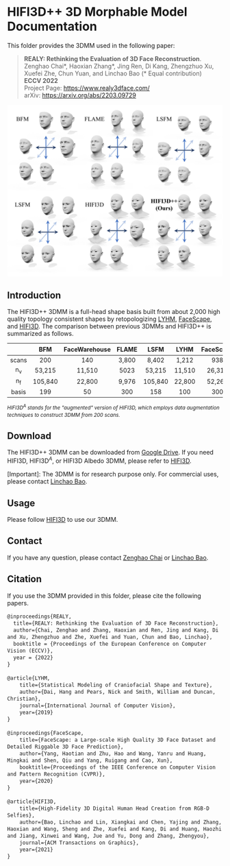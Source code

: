 # HIFI3D++ 3D Morphable Model Documentation



This folder provides the 3DMM used in the following paper:

> **REALY: Rethinking the Evaluation of 3D Face Reconstruction**.\
> Zenghao Chai*, Haoxian Zhang*, Jing Ren, Di Kang, Zhengzhuo Xu, Xuefei Zhe, Chun Yuan, and Linchao Bao (* Equal contribution) \
> **ECCV 2022** \
> Project Page: https://www.realy3dface.com/ \
> arXiv: https://arxiv.org/abs/2203.09729


<p align="center"> 
<img src="../img/3DMM.jpg">
</p>

## Introduction
The HIFI3D++ 3DMM is a full-head shape basis built from about 2,000 high quality topology consistent shapes by retopologizing [LYHM](https://www-users.cs.york.ac.uk/~nep/research/LYHM/), [FaceScape](https://facescape.nju.edu.cn/), and [HIFI3D](https://tencent-ailab.github.io/hifi3dface_projpage/). The comparison between previous 3DMMs and HIFI3D++ is summarized as follows.

|         |  BFM | FaceWarehouse | FLAME |  LSFM  |  LYHM | FaceScape | HIFI3D | HIFI3D<sup>A</sup> | HIFI3D++ |
|:-------:|:------:|:-------------:|:-----:|:------:|:-----:|:---------:|:------:|:--------:|:--------:|
| scans |   200  |      140      |  3,800 |  8,402  |  1,212 |    938    |   200  |    200   |   1,957   |
|   n<sub>v</sub>   |  53,215 |     11,510     |  5023 |  53,215 | 11,510 |   26,317   |  20,481 |   20,481  |   20,481  |
|   n<sub>f</sub>   | 105,840 |     22,800     |  9,976 | 105,840 | 22,800 |   52,261   |  40,832 |   40,832  |   40,832  |
| basis |   199  |       50      |  300  |   158  |  100  |    300    |   200  |    500   |    526   |

<i><small>HIFI3D<sup>A</sup> stands for the "augmented" version of HIFI3D, which employs data augmentation techniques to construct 3DMM from 200 scans.</small></i>

## Download

The HIFI3D++ 3DMM can be downloaded from [Google Drive](https://drive.google.com/file/d/1MBdk5fsUN1paSOszZYXfwTMehq51Z2kY/view?usp=sharing). If you need HIFI3D, HIFI3D$^A$, or HIFI3D Albedo 3DMM, please refer to [HIFI3D](https://github.com/tencent-ailab/hifi3dface/tree/main/3DMM).

[Important]: The 3DMM is for research purpose only. For commercial uses, please contact [Linchao Bao](https://linchaobao.github.io/).




## Usage
Please follow [HIFI3D](https://github.com/tencent-ailab/hifi3dface) to use our 3DMM. 



## Contact

If you have any question, please contact [Zenghao Chai](https://zenghaochai.com/) or [Linchao Bao](https://linchaobao.github.io/).



## Citation



If you use the 3DMM provided in this folder, please cite the following papers.

```
@inproceedings{REALY,
  title={REALY: Rethinking the Evaluation of 3D Face Reconstruction},
  author={Chai, Zenghao and Zhang, Haoxian and Ren, Jing and Kang, Di and Xu, Zhengzhuo and Zhe, Xuefei and Yuan, Chun and Bao, Linchao},
  booktitle = {Proceedings of the European Conference on Computer Vision (ECCV)},
  year = {2022}
}

@article{LYHM,
    title={Statistical Modeling of Craniofacial Shape and Texture},
    author={Dai, Hang and Pears, Nick and Smith, William and Duncan, Christian},
    journal={International Journal of Computer Vision},
    year={2019}
}

@inproceedings{FaceScape, 
    title={FaceScape: a Large-scale High Quality 3D Face Dataset and Detailed Riggable 3D Face Prediction}, 
    author={Yang, Haotian and Zhu, Hao and Wang, Yanru and Huang, Mingkai and Shen, Qiu and Yang, Ruigang and Cao, Xun}, 
    booktitle={Proceedings of the IEEE Conference on Computer Vision and Pattern Recognition (CVPR)}, 
    year={2020} 
}

@article{HIFI3D,
    title={High-Fidelity 3D Digital Human Head Creation from RGB-D Selfies},
    author={Bao, Linchao and Lin, Xiangkai and Chen, Yajing and Zhang, Haoxian and Wang, Sheng and Zhe, Xuefei and Kang, Di and Huang, Haozhi and Jiang, Xinwei and Wang, Jue and Yu, Dong and Zhang, Zhengyou},
    journal={ACM Transactions on Graphics},
    year={2021}
}

```




